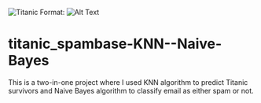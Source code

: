 ![Titanic](/Pictures/titanic.jpg)
Format: ![Alt Text](url)

# titanic_spambase-KNN--Naive-Bayes
This is a two-in-one project where I used KNN algorithm to predict Titanic survivors and Naive Bayes algorithm to classify email as either spam or not.

